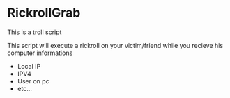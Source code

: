 # RickrollGrab
This is a troll script

This script will execute a rickroll on your victim/friend while you recieve his computer informations
- Local IP
- IPV4
- User on pc
- etc...
